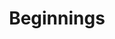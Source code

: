 ---
layout: post
title:  "Beginnings"
image: https://farm4.staticflickr.com/3883/15166110101_20d1ac5afc.jpg
thumbnail: https://farm6.staticflickr.com/5579/15197499536_83f4de0bbc_n.jpg
---